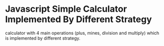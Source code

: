 # Javascript Simple Calculator Implemented By Different Strategy
calculator with 4 main operations (plus, mines, division and multiply) which is implemented by different strategy.
